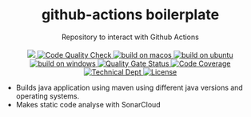 <h1 align="center">github-actions boilerplate</h1>

<div align="center">
  Repository to interact with Github Actions
</div>

<br />

<div align="center">
  <!-- last commit-->
  <a href="https://github.com/akadir/github-actions/commits" title="Last Commit">
     <img src="https://img.shields.io/github/last-commit/akadir/github-actions?style=flat">
  </a>

  <!-- CI -->
  <a href="https://github.com/akadir/github-actions/actions">
    <img src="https://github.com/akadir/github-actions/workflows/check%20code%20quality/badge.svg"
      alt="Code Quality Check" />
  </a>
  <!-- macos -->
  <a href="https://github.com/akadir/github-actions/actions">
    <img src="https://github.com/akadir/github-actions/workflows/build%20on%20macos/badge.svg"
      alt="build on macos" />
  </a>
  <!-- ubuntu -->
  <a href="https://github.com/akadir/github-actions/actions">
    <img src="https://github.com/akadir/github-actions/workflows/build%20on%20ubuntu/badge.svg"
      alt="build on ubuntu" />
  </a>
  <!-- windows -->
  <a href="https://github.com/akadir/github-actions/actions">
    <img src="https://github.com/akadir/github-actions/workflows/build%20on%20windows/badge.svg"
      alt="build on windows" />
  </a>
  <!-- Quality Gate Status -->
  <a href="https://sonarcloud.io/dashboard?id=akadir_github-actions">
    <img src="https://sonarcloud.io/api/project_badges/measure?project=akadir_github-actions&metric=alert_status"
      alt="Quality Gate Status" />
  </a>
  <!-- Code Coverage -->
  <a href="https://sonarcloud.io/component_measures?id=akadir_github-actions&metric=coverage&view=list">
    <img src="https://sonarcloud.io/api/project_badges/measure?project=akadir_github-actions&metric=coverage"
      alt="Code Coverage" />
  </a>
  <!-- Technical Dept -->
  <a href="https://sonarcloud.io/component_measures?id=akadir_github-actions&metric=sqale_index&view=list">
    <img src="https://sonarcloud.io/api/project_badges/measure?project=akadir_github-actions&metric=sqale_index"
      alt="Technical Dept" />
  </a>
  <!-- License -->
  <a href="https://img.shields.io/badge/License-MIT-blue.svg">
    <img src="https://img.shields.io/badge/License-MIT-blue.svg"
      alt="License" />
  </a>
</div>

- Builds java application using maven using different java versions and operating systems.
- Makes static code analyse with SonarCloud